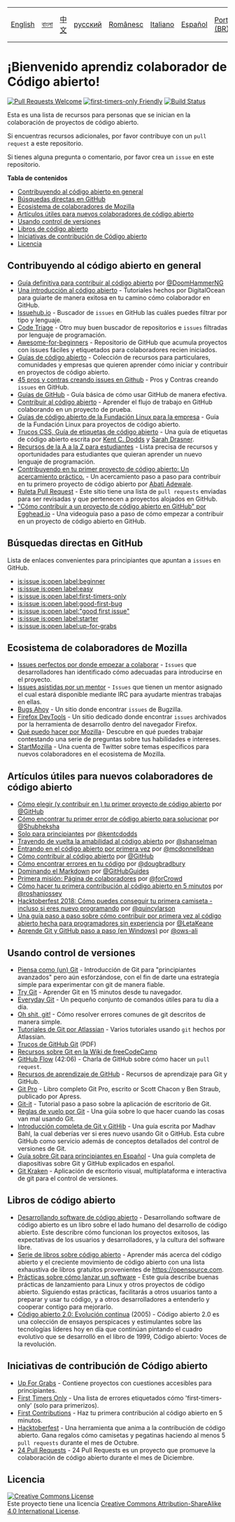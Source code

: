 <table>
    <tr>
        <!-- Do not translate this table -->
        <td><a href="./README.md"> English </a></td>
        <td><a href="./README-BN.md"> বাংলা </a></td>
        <td><a href="./README-CN.md"> 中文 </a></td>
        <td><a href="./README-RU.md"> русский </a></td>
        <td><a href="./README-RO.md"> Românesc </a></td>
        <td><a href="./README-IT.md"> Italiano </a></td>
        <td><a href="./README-ES.md"> Español </a></td>
        <td><a href="./README-pt-BR.md"> Português (BR) </a></td>
        <td><a href="./README-DE.md"> Deutsch </a></td>
        <td><a href="./README-GR.md"> Ελληνικά </a></td>
        <td><a href="./README-FR.md"> Français </a></td>
        <td><a href="./README-TR.md"> Turkish </a></td>
        <td><a href="./README-KO.md"> 한국어 </a></td>
    </tr>
</table>

# ¡Bienvenido aprendiz colaborador de Código abierto!

[![Pull Requests Welcome](https://img.shields.io/badge/PRs-welcome-brightgreen.svg?style=flat)](http://makeapullrequest.com)
[![first-timers-only Friendly](https://img.shields.io/badge/first--timers--only-friendly-blue.svg)](http://www.firsttimersonly.com/)
[![Build Status](https://travis-ci.org/freeCodeCamp/how-to-contribute-to-open-source.svg?branch=master)](https://travis-ci.org/freeCodeCamp/how-to-contribute-to-open-source)

Esta es una lista de recursos para personas que se inician en la colaboración de proyectos de código abierto.

Si encuentras recursos adicionales, por favor contribuye con un `pull request` a este repositorio.

Si tienes alguna pregunta o comentario, por favor crea un `issue` en este repositorio.

**Tabla de contenidos**
- [Contribuyendo al código abierto en general](#contribuyendo-al-c%C3%B3digo-abierto-en-general)
- [Búsquedas directas en GitHub](#busquedas-directas-en-github)
- [Ecosistema de colaboradores de Mozilla](#ecosistema-de-colaboradores-de-mozilla)
- [Artículos útiles para nuevos colaboradores de código abierto](#art%C3%ADculos-%C3%BAtiles-para-nuevos-colaboradores-de-c%C3%B3digo-abierto)
- [Usando control de versiones](#usando-control-de-versiones)
- [Libros de código abierto](#libros-de-c%C3%B3digo-abierto)
- [Iniciativas de contribución de Código abierto](#iniciativas-de-contribuci%C3%B3n-de-c%C3%B3digo-abierto)
- [Licencia](#licencia)

## Contribuyendo al código abierto en general
- [Guía definitiva para contribuir al código abierto](https://medium.freecodecamp.org/the-definitive-guide-to-contributing-to-open-source-900d5f9f2282) por [@DoomHammerNG](https://twitter.com/DoomHammerNG)
- [Una introducción al código abierto](https://www.digitalocean.com/community/tutorial_series/an-introduction-to-open-source) - Tutoriales hechos por DigitalOcean para guiarte de manera exitosa en tu camino cómo colaborador en GitHub.
- [Issuehub.io](http://issuehub.io/) - Buscador de `issues` en GitHub las cuáles puedes filtrar por tipo y lenguaje.
- [Code Triage](https://www.codetriage.com/) - Otro muy buen buscador de repositorios e `issues` filtradas por lenguaje de programación.
- [Awesome-for-beginners](https://github.com/MunGell/awesome-for-beginners) - Repositorio de GitHub que acumula proyectos con issues fáciles y etiquetados para colaboradores recien iniciados.
- [Guías de código abierto](https://opensource.guide/) - Colección de recursos para particulares, comunidades y empresas que quieren aprender cómo iniciar y contribuir en proyectos de código abierto.
- [45 pros y contras creando issues en Github](https://hackernoon.com/45-github-issues-dos-and-donts-dfec9ab4b612) - Pros y Contras creando `issues` en GitHub.
- [Guías de GitHub](https://guides.github.com/) - Guía básica de cómo usar GitHub de manera efectiva.
- [Contribuir al código abierto](https://github.com/danthareja/contribute-to-open-source) - Aprender el flujo de trabajo en GitHub colaborando en un proyecto de prueba.
- [Guías de código abierto de la Fundación Linux para la empresa](https://www.linuxfoundation.org/resources/open-source-guides/) - Guía de la Fundación Linux para proyectos de código abierto.
- [Trucos CSS, Guía de etiquetas de código abierto](https://css-tricks.com/open-source-etiquette-guidebook/) - Una guía de etiquetas de código abierto escrita por [Kent C. Dodds](https://github.com/kentcdodds) y [Sarah Drasner](https://github.com/sdras).
- [Recursos de la A a la Z para estudiantes](https://github.com/dipakkr/A-to-Z-Resources-for-Students) - Lista precisa de recursos y oportunidades para estudiantes que quieran aprender un nuevo lenguaje de programación.
- [Contribuyendo en tu primer proyecto de código abierto: Un acercamiento práctico.](https://blog.devcenter.co/contributing-to-your-first-open-source-project-a-practical-approach-1928c4cbdae) - Un acercamiento paso a paso para contribuir en tu primero proyecto de código abierto por [Abati Adewale](https://www.acekyd.com).
- [Ruleta Pull Request](http://www.pullrequestroulette.com/) - Este sitio tiene una lista de `pull requests` enviadas para ser revisadas y que pertenecen a proyectos alojados en GitHub.
- ["Cómo contribuir a un proyecto de código abierto en GitHub" por Egghead.io](https://egghead.io/courses/how-to-contribute-to-an-open-source-project-on-github) - Una videoguía paso a paso de cómo empezar a contribuir en un proyecto de código abierto en GitHub.

## Búsquedas directas en GitHub
Lista de enlaces convenientes para principiantes que apuntan a `issues` en GitHub.
- [is:issue is:open label:beginner](https://github.com/search?utf8=%E2%9C%93&q=is%3Aissue+is%3Aopen+label%3Abeginner)
- [is:issue is:open label:easy](https://github.com/search?utf8=%E2%9C%93&q=is%3Aissue+is%3Aopen+label%3Aeasy)
- [is:issue is:open label:first-timers-only](https://github.com/search?utf8=%E2%9C%93&q=is%3Aissue+is%3Aopen+label%3Afirst-timers-only)
- [is:issue is:open label:good-first-bug](https://github.com/search?utf8=%E2%9C%93&q=is%3Aissue+is%3Aopen+label%3Agood-first-bug)
- [is:issue is:open label:"good first issue"](https://github.com/search?utf8=%E2%9C%93&q=is%3Aissue+is%3Aopen+label%3A"good+first+issue")
- [is:issue is:open label:starter](https://github.com/search?utf8=%E2%9C%93&q=is%3Aissue+is%3Aopen+label%3Astarter)
- [is:issue is:open label:up-for-grabs](https://github.com/search?utf8=%E2%9C%93&q=is%3Aissue+is%3Aopen+label%3Aup-for-grabs)

## Ecosistema de colaboradores de Mozilla
- [Issues perfectos por donde empezar a colaborar](https://bugzil.la/sw:%22[good%20first%20bug]%22&limit=0) - `Issues` que desarrolladores han identificado cómo adecuadas para introducirse en el proyecto.
- [Issues asistidas por un mentor](https://bugzilla.mozilla.org/buglist.cgi?quicksearch=mentor%3A%40) - `Issues` que tienen un mentor asignado el cual estará disponible mediante IRC para ayudarte mientras trabajas en ellas.
- [Bugs Ahoy](http://www.joshmatthews.net/bugsahoy/) - Un sitio donde encontrar `issues` de Bugzilla.
- [Firefox DevTools](http://firefox-dev.tools/) - Un sitio dedicado donde encontrar `issues` archivados por la herramienta de desarrollo dentro del navegador Firefox.
- [Qué puedo hacer por Mozilla](http://whatcanidoformozilla.org/) - Descubre en qué puedes trabajar contestando una serie de preguntas sobre tus habilidades e intereses.
- [StartMozilla](https://twitter.com/StartMozilla) - Una cuenta de Twitter sobre temas específicos para nuevos colaboradores en el ecosistema de Mozilla.

## Artículos útiles para nuevos colaboradores de código abierto
- [Cómo elegir (y contribuir en ) tu primer proyecto de código abierto](https://github.com/collections/choosing-projects) por [@GitHub](https://github.com/github)
- [Cómo encontrar tu primer error de código abierto para solucionar](https://medium.freecodecamp.org/finding-your-first-open-source-project-or-bug-to-work-on-1712f651e5ba#.slc8i2h1l) por [@Shubheksha](https://github.com/Shubheksha)
- [Solo para principiantes](https://kentcdodds.com/blog/first-timers-only) por [@kentcdodds](https://github.com/kentcdodds)
- [Trayendo de vuelta la amabilidad al código abierto](http://www.hanselman.com/blog/BringKindnessBackToOpenSource.aspx) por [@shanselman](https://github.com/shanselman)
- [Entrando en el código abierto por primera vez](https://www.nearform.com/blog/getting-into-open-source-for-the-first-time/) por [@mcdonnelldean](https://github.com/mcdonnelldean)
- [Cómo contribuir al código abierto](https://opensource.guide/how-to-contribute/) por [@GitHub](https://github.com/github)
- [Cómo encontrar errores en tu código](https://8thlight.com/blog/doug-bradbury/2016/06/29/how-to-find-bug-in-your-code.html) por [@dougbradbury](https://twitter.com/dougbradbury)
- [Dominando el Markdown](https://guides.github.com/features/mastering-markdown/) por [@GitHubGuides](https://guides.github.com/)
- [Primera misión: Página de colaboradores](https://medium.com/@forCrowd/first-mission-contributors-page-df24e6e70705#.2v2g0no29) por [@forCrowd](https://github.com/forCrowd)
- [Cómo hacer tu primera contribución al código abierto en 5 minutos](https://medium.freecodecamp.org/how-to-make-your-first-open-source-contribution-in-just-5-minutes-aaad1fc59c9a) por [@roshanjossey](https://medium.freecodecamp.org/@roshanjossey)
- [Hacktoberfest 2018: Cómo puedes conseguir tu primera camiseta - incluso si eres nuevo programando](https://medium.freecodecamp.org/hacktoberfest-2018-how-you-can-get-your-free-shirt-even-if-youre-new-to-coding-96080dd0b01b) por [@quincylarson](https://medium.freecodecamp.org/@quincylarson)
- [Una guía paso a paso sobre cómo contribuir por primera vez al código abierto hecha para programadores sin experiencia](https://hackernoon.com/contributing-to-open-source-the-sharks-are-photoshopped-47e22db1ab86) por [@LetaKeane](http://www.letakeane.com/)
- [Aprende Git y GitHub paso a paso (en Windows)](https://medium.com/@ows_ali/be93518e06dc) por [@ows-ali](https://medium.com/@ows_ali)

## Usando control de versiones
- [Piensa como (un) Git](http://think-like-a-git.net/) - Introducción de Git para "principiantes avanzados" pero aún esforzándose, con el fin de darte una estrategía simple para experimentar con git de manera fiable.
- [Try Git](https://try.github.io/) - Aprender Git en 15 minutos desde tu navegador.
- [Everyday Git](https://git-scm.com/docs/giteveryday) - Un pequeño conjunto de comandos útiles para tu día a día.
- [Oh shit, git!](http://ohshitgit.com/) - Cómo resolver errores comunes de git descritos de manera simple.
- [Tutoriales de Git por Atlassian](https://www.atlassian.com/git/tutorials/) - Varios tutoriales usando `git` hechos por Atlassian.
- [Trucos de GitHub Git](https://education.github.com/git-cheat-sheet-education.pdf) (PDF)
- [Recursos sobre Git en la Wiki de freeCodeCamp](https://www.freecodecamp.org/forum/t/wiki-git-resources/13136)
- [GitHub Flow](https://www.youtube.com/watch?v=juLIxo42A_s) (42:06) - Charla de GitHub sobre cómo hacer un `pull request`.
- [Recursos de aprendizaje de GitHub](https://help.github.com/articles/git-and-github-learning-resources/) - Recursos de aprendizaje para Git y GitHub.
- [Git Pro](https://git-scm.com/book/en/v2) - Libro completo Git Pro, escrito or Scott Chacon y Ben Straub, publicado por Apress.
- [Git-it](https://github.com/jlord/git-it-electron) - Tutorial paso a paso sobre la aplicación de escritorio de Git.
- [Reglas de vuelo por Git](https://github.com/k88hudson/git-flight-rules) - Una gúia sobre lo que hacer cuando las cosas van mal usando Git.
- [Introducción completa de Git y GitHib](https://codeburst.io/git-good-part-a-e0d826286a2a) - Una guía escrita por Madhav Bahl, la cual deberías ver si eres nuevo usando Git o GitHub. Esta cubre GitHub como servicio además de conceptos detallados del control de versiones de Git.
- [Guía sobre Git para principiantes en Español](https://platzi.github.io/git-slides/#/) - Una guía completa de diapositivas sobre Git y GitHub explicados en español.
- [Git Kraken](https://www.gitkraken.com/git-client) - Aplicación de escritorio visual, multiplataforma e interactiva de git para el control de versiones.

## Libros de código abierto
- [Desarrollando software de código abierto](http://producingoss.com/) - Desarrollando software de código abierto es un libro sobre el lado humano del desarrollo de código abierto. Este describre cómo funcionan los proyectos exitosos, las expectativas de los usuarios y desarrolladores, y la cultura del software libre.
- [Serie de libros sobre código abierto](https://opensource.com/resources/ebooks) - Aprender más acerca del código abierto y el creciente movimiento de código abierto con una lista exhaustiva de libros gratuitos provenientes de https://opensource.com.
- [Prácticas sobre cómo lanzar un software](http://en.tldp.org/HOWTO/Software-Release-Practice-HOWTO/) - Este guía describe buenas prácticas de lanzamiento para Linux y otros proyectos de código abierto. Siguiendo estas prácticas, facilitarás a otros usuarios tanto a preparar y usar tu código, y a otros desarrolladores a entenderlo y cooperar contigo para mejorarlo.
- [Código abierto 2.0: Evolución continua](https://archive.org/details/opensources2.000diborich) (2005) - Código abierto 2.0 es una colección de ensayos perspicaces y estimulantes sobre las tecnologías líderes hoy en día que continúan pintando el cuadro evolutivo que se desarrolló en el libro de 1999, Código abierto: Voces de la revolución.

## Iniciativas de contribución de Código abierto
- [Up For Grabs](http://up-for-grabs.net/#/) - Contiene proyectos con cuestiones accesibles para principiantes.
- [First Timers Only](http://www.firsttimersonly.com/) - Una lista de errores etiquetados cómo 'first-timers-only' (solo para primerizos).
- [First Contributions](https://firstcontributions.github.io/) - Haz tu primera contribución al código abierto en 5 minutos.
- [Hacktoberfest](https://hacktoberfest.digitalocean.com/) - Una herramienta que anima a la contribución de código abierto. Gana regalos cómo camisetas y pegatinas haciendo al menos 5 `pull requests` durante el mes de Octubre.
- [24 Pull Requests](https://24pullrequests.com) - 24 Pull Requests es un proyecto que promueve la colaboración de código abierto durante el mes de Diciembre.

## Licencia
<a rel="license" href="http://creativecommons.org/licenses/by-sa/4.0/"><img alt="Creative Commons License" style="border-width:0" src="https://i.creativecommons.org/l/by-sa/4.0/88x31.png" /></a><br />Este proyecto tiene una licencia <a rel="license" href="http://creativecommons.org/licenses/by-sa/4.0/">Creative Commons Attribution-ShareAlike 4.0 International License</a>.
